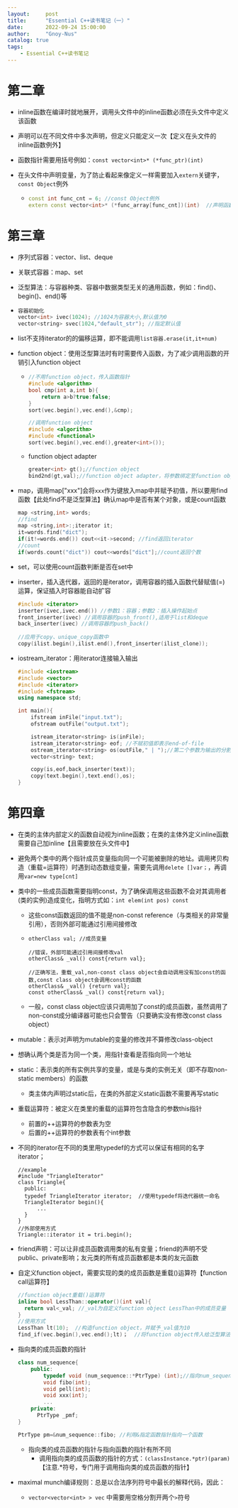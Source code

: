 ```yaml
---
layout:     post
title:      "Essential C++读书笔记（一）"
date:       2022-09-24 15:00:00
author:     "Gnoy-Nus"
catalog: true
tags:
    - Essential C++读书笔记
---
```




# 第二章

- inline函数在编译时就地展开，调用头文件中的inline函数必须在头文件中定义该函数

- 声明可以在不同文件中多次声明，但定义只能定义一次【定义在头文件的inline函数例外】

- 函数指针需要用括号例如：`const vector<int>* (*func_ptr)(int)`

- 在头文件中声明变量，为了防止看起来像定义一样需要加入`extern`关键字，`const Object`例外

  - ```c++
    const int func_cnt = 6; //const Object例外
    extern const vector<int>* (*func_array[func_cnt])(int)  //声明函数指针的数组，func_array不是const变量，它是指向const Object的指针
    ```



# 第三章

- 序列式容器：vector、list、deque

- 关联式容器：map、set

- 泛型算法：与容器种类、容器中数据类型无关的通用函数，例如：find()、begin()、end()等

- ```c++
  容器初始化
  vector<int> ivec(1024); //1024为容器大小,默认值为0
  vector<string> svec(1024,"default_str"); //指定默认值
  ```

- list不支持iterator的的偏移运算，即不能调用`list容器.erase(it,it+num)`

- function object：使用泛型算法时有时需要传入函数，为了减少调用函数的开销引入function object

  - ```c++
    //不用function object，传入函数指针
    #include <algorithm>
    bool cmp(int a,int b){
    	return a>b?true:false;
    }
    sort(vec.begin(),vec.end(),&cmp);
    
    //调用function object
    #include <algorithm>
    #include <functional>
    sort(vec.begin(),vec.end(),greater<int>());
    ```

  - function object adapter

    ```c++
    greater<int> gt();//function object
    bind2nd(gt,val);//function object adapter，将参数绑定至function object上，类似的还有bind1st,not1,not2
    ```

    

- map，调用map["xxx"]会将`xxx`作为键放入map中并赋予初值，所以要用find函数【此处find不是泛型算法】确认map中是否有某个对象，或是count函数

  ```c++
  map <string,int> words;
  //find
  map <string,int>:;iterator it;
  it=words.find("dict");
  if(it!=words.end()) cout<<it->second; //find返回iterator
  //count
  if(words.count("dict")) cout<<words["dict"];//count返回个数
  ```

- set，可以使用count函数判断是否在set中

- inserter，插入迭代器，返回的是iterator，调用容器的插入函数代替赋值(=)运算，保证插入时容器能自动扩容

  ```c++
  #include <iterator>
  inserter(ivec,ivec.end()) //参数1：容器；参数2：插入操作起始点
  front_inserter(ivec) //调用容器的push_front(),适用于list和deque
  back_inserter(ivec) //调用容器的push_back()
      
  //应用于copy、unique_copy函数中
  copy(ilist.begin(),ilist.end(),front_inserter(ilist_clone));
  ```

- iostream_iterator：用iterator连接输入输出

  ```c++
  #include <iostream>
  #include <vector>
  #include <iterator>
  #include <fstream>
  using namespace std;
  
  int main(){
      ifstream inFile("input.txt");
      ofstream outFile("output.txt");
  
      istream_iterator<string> is(inFile);
      istream_iterator<string> eof; //不赋初值即表示end-of-file
      ostream_iterator<string> os(outFile," | ");//第二个参数为输出的分割符
      vector<string> text;
  
      copy(is,eof,back_inserter(text));
      copy(text.begin(),text.end(),os);
  }
  ```

  

# 第四章

- 在类的主体内部定义的函数自动视为inline函数；在类的主体外定义inline函数需要自己加inline【且需要放在头文件中】

- 避免两个类中的两个指针成员变量指向同一个可能被删除的地址。调用拷贝构造（重载=运算符）时遇到动态数组变量，需要先调用`delete []var；`，再调用`var=new type[cnt]`

- 类中的一些成员函数需要指明const，为了确保调用这些函数不会对其调用者(类的实例)造成变化，指明方式如：`int elem(int pos) const`

  - 这些const函数返回的值不能是non-const reference（与类相关的非常量引用），否则外部可能通过引用间接修改

  - ```
    otherClass val; //成员变量
    
    //错误，外部可能通过引用间接修改val
    otherClass& _val() const{return val}; 
    
    //正确写法，重载_val,non-const class object会自动调用没有加const的函数,const class object会调用const的函数
    otherClass& _val() {return val}; 
    const otherClass& _val() const{return val}; 
    ```

  - 一般，const class object应该只调用加了const的成员函数，虽然调用了non-const成分编译器可能也只会警告（只要确实没有修改const class object）

- mutable：表示对声明为mutable的变量的修改并不算修改class-object

- 想确认两个类是否为同一个类，用指针查看是否指向同一个地址

- static：表示类的所有实例共享的变量，或是与类的实例无关（即不存取non-static members）的函数

  - 类主体内声明过static后，在类的外部定义static函数不需要再写static

- 重载运算符：被定义在类里的重载的运算符包含隐含的参数this指针

  - 前置的++运算符的参数表为空
  - 后置的++运算符的参数表有个int参数

- 不同的iterator在不同的类里用typedef的方式可以保证有相同的名字iterator；

  ```
  //example
  #include "TriangleIterator"
  class Triangle{
  	public:
  	typedef TriangleIterator iterator;  //使用typedef将迭代器统一命名
  	TriangleIterator begin(){
  		...
  	}
  }
  //外部使用方式
  Triangle::iterator it = tri.begin();
  ```

- friend声明：可以让非成员函数调用类的私有变量；friend的声明不受public、private影响；友元类的所有成员函数都是本类的友元函数

- 自定义function object，需要实现的类的成员函数是重载()运算符【function call运算符】

  ```c++
  //function object重载()运算符
  inline bool LessThan::operator()(int val){
  	return val<_val; //_val为自定义function object LessThan中的成员变量
  }
  //使用方式
  LessThan lt(10);  //构造function object，并赋予_val值为10
  find_if(vec.begin(),vec.end();lt)；  //将function object传入给泛型算法，将调用上面重载的()运算符，依次以迭代器指向的内容为参数
  ```



- 指向类的成员函数的指针

  ```c++
  class num_sequence{
      public:
          typedef void (num_sequence::*PtrType) (int);//指向num_sequence类的成员函数的指针，将其定义为PtrType类型，成员函数的参数为int，返回类型为void
          void fibo(int);
          void pell(int);
          void xxx(int);
          ...
      private:
      	PtrType _pmf;
  }
  ```

  ```c++
  PtrType pm=&num_sequence::fibo; //利用&指定函数指针指向一个函数
  ```

  - 指向类的成员函数的指针与指向函数的指针有所不同
    - 调用指向类的成员函数的指针的方式：`(classInstance.*ptr)(param)` 【注意.*符号，专门用于调用指向类的成员函数的指针】

- maximal munch编译规则：总是以合法序列符号中最长的解释代码，因此：

  - `vector<vector<int> > vec` 中需要用空格分割开两个`>`符号